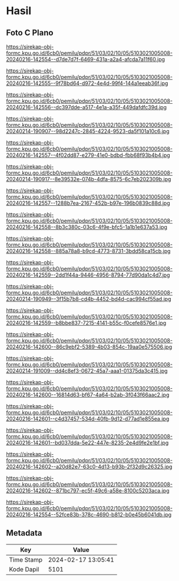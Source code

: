 # Hasil

## Foto C Plano

https://sirekap-obj-formc.kpu.go.id/6cb0/pemilu/pdpr/51/03/02/10/05/5103021005008-20240216-142554--d7de7d7f-6469-431a-a2a4-afcda7a11f60.jpg

https://sirekap-obj-formc.kpu.go.id/6cb0/pemilu/pdpr/51/03/02/10/05/5103021005008-20240216-142555--9f78bd64-d972-4e4d-99f4-144a1eeab36f.jpg

https://sirekap-obj-formc.kpu.go.id/6cb0/pemilu/pdpr/51/03/02/10/05/5103021005008-20240216-142556--dc397dde-a517-4e1a-a35f-449dafdfc39d.jpg

https://sirekap-obj-formc.kpu.go.id/6cb0/pemilu/pdpr/51/03/02/10/05/5103021005008-20240214-190907--98d2247c-2845-4224-9523-da5f101a10c6.jpg

https://sirekap-obj-formc.kpu.go.id/6cb0/pemilu/pdpr/51/03/02/10/05/5103021005008-20240216-142557--4f02dd87-e279-41e0-bdbd-fbb68f93b4b4.jpg

https://sirekap-obj-formc.kpu.go.id/6cb0/pemilu/pdpr/51/03/02/10/05/5103021005008-20240214-190917--8e39532e-074b-4dfa-8575-6c7eb202309b.jpg

https://sirekap-obj-formc.kpu.go.id/6cb0/pemilu/pdpr/51/03/02/10/05/5103021005008-20240216-142557--1288b7ea-2167-452b-b97e-196b0839c88d.jpg

https://sirekap-obj-formc.kpu.go.id/6cb0/pemilu/pdpr/51/03/02/10/05/5103021005008-20240216-142558--8b3c380c-03c6-4f9e-bfc5-1a1b1e637a53.jpg

https://sirekap-obj-formc.kpu.go.id/6cb0/pemilu/pdpr/51/03/02/10/05/5103021005008-20240216-142558--885a78a8-b9cd-4773-8731-3bdd58ca15cb.jpg

https://sirekap-obj-formc.kpu.go.id/6cb0/pemilu/pdpr/51/03/02/10/05/5103021005008-20240216-142559--2dd1f44a-9446-4956-8794-77d90da1c4d7.jpg

https://sirekap-obj-formc.kpu.go.id/6cb0/pemilu/pdpr/51/03/02/10/05/5103021005008-20240214-190949--3f15b7b8-cd4b-4452-bd4d-cac994cf55ad.jpg

https://sirekap-obj-formc.kpu.go.id/6cb0/pemilu/pdpr/51/03/02/10/05/5103021005008-20240216-142559--b8bbe837-7215-4141-b55c-f0cefe8576e1.jpg

https://sirekap-obj-formc.kpu.go.id/6cb0/pemilu/pdpr/51/03/02/10/05/5103021005008-20240216-142600--86c9ebf2-5389-4b03-854c-19aa0e575506.jpg

https://sirekap-obj-formc.kpu.go.id/6cb0/pemilu/pdpr/51/03/02/10/05/5103021005008-20240214-191009--dd4c8ef3-0672-45a7-aaa1-01375da3c415.jpg

https://sirekap-obj-formc.kpu.go.id/6cb0/pemilu/pdpr/51/03/02/10/05/5103021005008-20240216-142600--16814d63-bf67-4a64-b2ab-3f043f66aac2.jpg

https://sirekap-obj-formc.kpu.go.id/6cb0/pemilu/pdpr/51/03/02/10/05/5103021005008-20240216-142601--c4d37457-534d-40fb-9d12-d77ad1e855ea.jpg

https://sirekap-obj-formc.kpu.go.id/6cb0/pemilu/pdpr/51/03/02/10/05/5103021005008-20240216-142601--bd037dda-5e22-447e-8235-2e4d9fe2e1bf.jpg

https://sirekap-obj-formc.kpu.go.id/6cb0/pemilu/pdpr/51/03/02/10/05/5103021005008-20240216-142602--a20d82e7-63c0-4d13-b93b-2f32d9c26325.jpg

https://sirekap-obj-formc.kpu.go.id/6cb0/pemilu/pdpr/51/03/02/10/05/5103021005008-20240216-142602--871bc797-ec5f-49c6-a58e-8100c5203aca.jpg

https://sirekap-obj-formc.kpu.go.id/6cb0/pemilu/pdpr/51/03/02/10/05/5103021005008-20240216-142554--52fce83b-378c-4690-b812-b0e45b6041db.jpg


## Metadata

| Key        | Value               |
| ---------- | ------------------- |
| Time Stamp | 2024-02-17 13:05:41 |
| Kode Dapil | 5101                |



